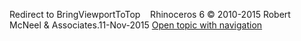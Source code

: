 ---
---

Redirect to BringViewportToTop&#160;
&#160;
Rhinoceros 6 © 2010-2015 Robert McNeel &amp; Associates.11-Nov-2015
 [Open topic with navigation](bringviewporttotop.html) 

